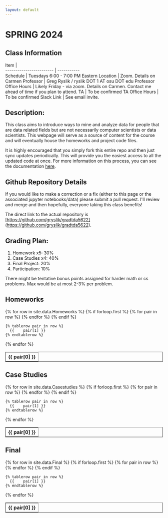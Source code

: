 ```yaml
---
layout: default
---
```




<link rel="stylesheet" type="text/css" href="https://cdn.datatables.net/1.10.21/css/jquery.dataTables.min.css" />
<script src="https://code.jquery.com/jquery-3.5.1.js"></script>
<script src="https://cdn.datatables.net/1.10.21/js/jquery.dataTables.min.js"></script>  


# SPRING 2024

## Class Information

Item                     |               
------------------------ | -----------                  
Schedule                 | Tuesdays 6:00 - 7:00 PM Eastern
Location                 | Zoom. Details on Carmen
Professor                | Greg Ryslik / ryslik DOT 1 AT osu DOT edu
Professor Office Hours   | Likely Friday - via zoom. Details on Carmen. Contact me ahead of time if you plan to attend.
TA                       | To be confirmed
TA Office Hours          | To be confirmed
Slack Link				 | See email invite.




## Description: 
This class aims to introduce ways to mine and analyze data for people that are data related fields but are not necessarily computer scientists or data scientists. This webpage will serve as a source of content for the course and will eventually house the homeworks and project code files.
	
It is highly encouraged that you simply fork this entire repo and then just sync updates periodically. This will provide you the easiest access to all the updated code at once. For more information on this process, you can see the documentation [here](https://docs.github.com/en/get-started/quickstart/fork-a-repo). 

## Github Repository Details

If you would like to make a correction or a fix (either to this page or the associated jupyter notebooks/data) please submit a pull request. I'll review and merge and then hopefully, everyone taking this class benefits!

The direct link to the actual repository is [https://github.com/gryslik/gradtda5622] (https://github.com/gryslik/gradtda5622).

## Grading Plan: 
1. Homework x5: 30%
2. Case Studies x4: 40%
3. Final Project: 20%
4. Participation: 10%

There might be tentative bonus points assigned for harder math or cs problems. Max would be at most 2-3% per problem. 

## Homeworks
<table class="display" border=1 frame=sides rules=all>
  {% for row in site.data.Homeworks %}
    {% if forloop.first %}
    <tr>
      {% for pair in row %}
        <th>{{ pair[0] }}</th>
      {% endfor %}
    </tr>
    {% endif %}

    {% tablerow pair in row %}
      {{ 	pair[1] }}
    {% endtablerow %}
  {% endfor %}
</table>

## Case Studies
<table class="display" border=1 frame=sides rules=all>
  {% for row in site.data.Casestudies %}
    {% if forloop.first %}
    <tr>
      {% for pair in row %}
        <th>{{ pair[0] }}</th>
      {% endfor %}
    </tr>
    {% endif %}

    {% tablerow pair in row %}
      {{ 	pair[1] }}
    {% endtablerow %}
  {% endfor %}
</table>

## Final
<table class="display" border=1 frame=sides rules=all>
  {% for row in site.data.Final %}
    {% if forloop.first %}
    <tr>
      {% for pair in row %}
        <th>{{ pair[0] }}</th>
      {% endfor %}
    </tr>
    {% endif %}

    {% tablerow pair in row %}
      {{ 	pair[1] }}
    {% endtablerow %}
  {% endfor %}
</table>